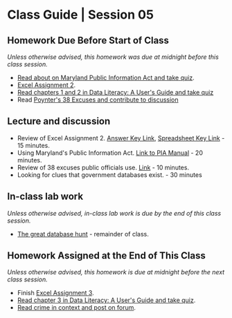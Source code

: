 # Class Guide | Session 05

## Homework Due Before Start of Class
*Unless otherwise advised, this homework was due at midnight before this class session.*

* [Read about on Maryland Public Information Act and take quiz](../04/04-Homework-Assigned/C-PIA-readings.md).
* [Excel Assignment 2](../04/04-Homework-Assigned/A-excel-assignment-2.md).
* [Read chapters 1 and 2 in Data Literacy: A User's Guide and take quiz](../04/04-Homework-Assigned/B-data-literacy-reading-quiz-ch-1+2.md)
* Read [Poynter's 38 Excuses and contribute to discussion](https://umd.instructure.com/courses/1259604/discussion_topics/3575074)

## Lecture and discussion

* Review of Excel Assignment 2. [Answer Key Link](../04/04-Homework-Assigned/A-excel-assignment-2-key.md), [Spreadsheet Key Link](../04/04-Homework-Assigned/data/school_lunch_2018_key.xlsx) - 15 minutes.
* Using Maryland's Public Information Act. [Link to PIA Manual](http://www.marylandattorneygeneral.gov/OpenGov%20Documents/PIA_manual_printable.pdf) - 20 minutes.
* Review of 38 excuses public officials use. [Link](https://umd.instructure.com/courses/1259604/discussion_topics/3575074) - 10 minutes.
* Looking for clues that government databases exist. - 30 minutes

## In-class lab work
*Unless otherwise advised, in-class lab work is due by the end of this class session.*   

* [The great database hunt](05-In-Class-Lab/05-database-hunt.md) - remainder of class.

## Homework Assigned at the End of This Class
*Unless otherwise advised, this homework is due at midnight before the next class session.*   
* Finish [Excel Assignment 3](05-Homework-Assigned/A-excel-assignment-3.md).
* [Read chapter 3 in Data Literacy: A User's Guide and take quiz](05-Homework-Assigned/B-data-literacy-reading-quiz-ch-3.md).
* [Read crime in context and post on forum](05-Homework-Assigned/C-crime-in-context-discussion.md).
